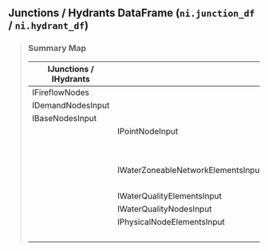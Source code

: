 ## Junctions / Hydrants DataFrame (`ni.junction_df` / `ni.hydrant_df`) 

> ### **Summary Map**
>
> | IJunctions / IHydrants | | |
> ------------------------| -- | -- |
> | IFireflowNodes | | |
> | IDemandNodesInput | | |
> | IBaseNodesInput | | |
> |  | IPointNodeInput | |
> |  |  | IActiveElementsInput |
> |  |  | IElementsInput |
> |  | IWaterZoneableNetworkElementsInput | |
> |  |  | IActiveElementsInput |
> |  | IWaterQualityElementsInput | |
> |  | IWaterQualityNodesInput | |
> |  | IPhysicalNodeElementsInput | |
> |  |  | IPointNodesInput |
